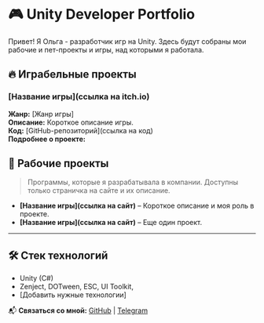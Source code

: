 # 🎮 Unity Developer Portfolio

Привет! Я Ольга - разработчик игр на Unity. Здесь будут собраны мои рабочие и пет-проекты и игры, над которыми я работала.

## 🔥 Играбельные проекты

### [Название игры](ссылка на itch.io)
**Жанр:** [Жанр игры]  
**Описание:** Короткое описание игры.  
**Код:** [GitHub-репозиторий](ссылка на код)  
**Подробнее о проекте:** 

## 🏢 Рабочие проекты
> Программы, которые я разрабатывала в компании. Доступны только страничка на сайте и их описание.

- **[Название игры](ссылка на сайт)** – Короткое описание и моя роль в проекте.
- **[Название игры](ссылка на сайт)** – Еще один проект.

---

## 🛠 Стек технологий
- Unity (C#)
- Zenject, DOTween, ESC, UI Toolkit, 
- [Добавить нужные технологии]

📬 **Связаться со мной:** [GitHub](https://github.com/DragSver) | [Telegram](https://t.me/seemtobewell)
